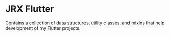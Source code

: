 # JRX Flutter

Contains a collection of data structures, utility classes, and mixins that help development of my Flutter projects.